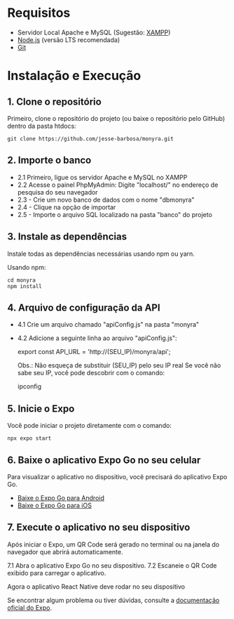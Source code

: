 # Requisitos  

- Servidor Local Apache e MySQL (Sugestão: [XAMPP](https://www.apachefriends.org/pt_br/download.html))
- [Node.js](https://nodejs.org/en/download) (versão LTS recomendada)
- [Git](https://git-scm.com/downloads)

# Instalação e Execução

## 1. Clone o repositório
Primeiro, clone o repositório do projeto (ou baixe o repositório pelo GitHub) dentro da pasta htdocs:

    git clone https://github.com/jesse-barbosa/monyra.git

## 2. Importe o banco

- 2.1 Primeiro, ligue os servidor Apache e MySQL no XAMPP
- 2.2 Acesse o painel PhpMyAdmin: Digite "localhost/" no endereço de pesquisa do seu navegador
- 2.3 - Crie um novo banco de dados com o nome "dbmonyra"
- 2.4 - Clique na opção de importar
- 2.5 - Importe o arquivo SQL localizado na pasta "banco" do projeto

## 3. Instale as dependências  
Instale todas as dependências necessárias usando npm ou yarn.  

Usando npm:

    cd monyra
    npm install

## 4. Arquivo de configuração da API
- 4.1 Crie um arquivo chamado "apiConfig.js" na pasta "monyra"
- 4.2 Adicione a seguinte linha ao arquivo "apiConfig.js":

    export const API_URL = 'http://(SEU_IP)/monyra/api';

    Obs.: Não esqueça de substituir (SEU_IP) pelo seu IP real
    Se você não sabe seu IP, você pode descobrir com o comando:

    ipconfig

## 5. Inicie o Expo  
Você pode iniciar o projeto diretamente com o comando:  

    npx expo start

## 6. Baixe o aplicativo Expo Go no seu celular  
Para visualizar o aplicativo no dispositivo, você precisará do aplicativo Expo Go.  

- [Baixe o Expo Go para Android](https://play.google.com/store/apps/details?id=host.exp.exponent)  
- [Baixe o Expo Go para iOS](https://apps.apple.com/app/expo-go/id982107779)  

## 7. Execute o aplicativo no seu dispositivo  
Após iniciar o Expo, um QR Code será gerado no terminal ou na janela do navegador que abrirá automaticamente.  

7.1 Abra o aplicativo Expo Go no seu dispositivo.
7.2 Escaneie o QR Code exibido para carregar o aplicativo.

Agora o aplicativo React Native deve rodar no seu dispositivo

Se encontrar algum problema ou tiver dúvidas, consulte a [documentação oficial do Expo](https://docs.expo.dev/).